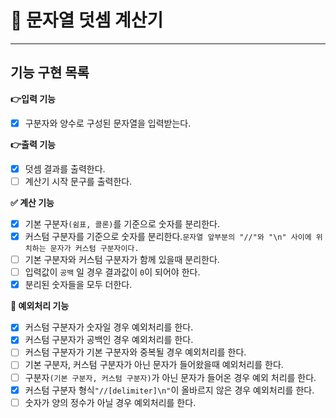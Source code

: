 # 🎯 문자열 덧셈 계산기
***
## 기능 구현 목록

**👉입력 기능**
- [x] 구분자와 양수로 구성된 문자열을 입력받는다.

**👉출력 기능**
- [x] 덧셈 결과를 출력한다.
- [ ] 계산기 시작 문구를 출력한다.

**✅ 계산 기능**
- [x] 기본 구분자`(쉼표, 콜론)`를 기준으로 숫자를 분리한다.
- [x] 커스텀 구분자를 기준으로 숫자를 분리한다.`문자열 앞부분의 "//"와 "\n" 사이에 위치하는 문자가 커스텀 구분자이다.`
- [ ] 기본 구분자와 커스텀 구분자가 함께 있을때 분리한다.
- [ ] 입력값이 `공백` 일 경우 결과값이 `0`이 되어야 한다.
- [x] 분리된 숫자들을 모두 더한다.

**🚫 예외처리 기능**
- [x] 커스텀 구분자가 숫자일 경우 예외처리를 한다.
- [x] 커스텀 구분자가 공백인 경우 예외처리를 한다.
- [ ] 커스텀 구분자가 기본 구분자와 중복될 경우 예외처리를 한다.
- [ ] 기본 구분자, 커스텀 구분자가 아닌 문자가 들어왔을때 예외처리를 한다.
- [ ] 구분자`(기본 구분자, 커스텀 구분자)`가 아닌 문자가 들어온 경우 예외 처리를 한다.
- [x] 커스텀 구분자 형식`"//[delimiter]\n"`이 올바르지 않은 경우 예외처리를 한다.
- [ ] 숫자가 양의 정수가 아닐 경우 예외처리를 한다.
